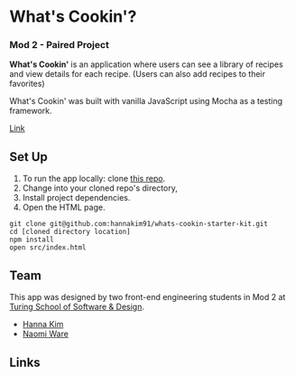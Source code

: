 # What's Cookin'?
### Mod 2 - Paired Project

**What's Cookin'** is an application where users can see a library of recipes and view details for each recipe. (Users can also add recipes to their favorites)

What's Cookin' was built with vanilla JavaScript using Mocha as a testing framework.

[Link](https://hannakim91.github.io/whats-cookin-starter-kit/)

## Set Up

1. To run the app locally: clone [this repo](git@github.com:hannakim91/whats-cookin.git).
2. Change into your cloned repo's directory,
3. Install project dependencies.
4. Open the HTML page.

```
git clone git@github.com:hannakim91/whats-cookin-starter-kit.git
cd [cloned directory location]
npm install
open src/index.html
```

## Team

This app was designed by two front-end engineering students in Mod 2 at [Turing School of Software & Design](https://turing.io).

* [Hanna Kim](https://github.com/hannakim91)
* [Naomi Ware](https://github.com/nware1066)

## Links
